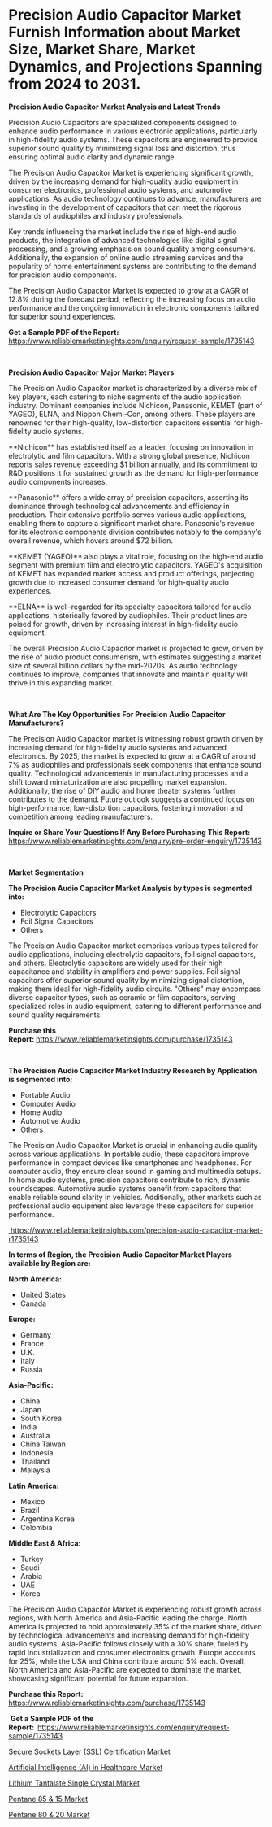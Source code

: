 <p><h1>Precision Audio Capacitor Market Furnish Information about Market Size, Market Share, Market Dynamics, and Projections Spanning from 2024 to 2031.</h1></p><p><strong>Precision Audio Capacitor Market Analysis and Latest Trends</strong></p>
<p><p>Precision Audio Capacitors are specialized components designed to enhance audio performance in various electronic applications, particularly in high-fidelity audio systems. These capacitors are engineered to provide superior sound quality by minimizing signal loss and distortion, thus ensuring optimal audio clarity and dynamic range.</p><p>The Precision Audio Capacitor Market is experiencing significant growth, driven by the increasing demand for high-quality audio equipment in consumer electronics, professional audio systems, and automotive applications. As audio technology continues to advance, manufacturers are investing in the development of capacitors that can meet the rigorous standards of audiophiles and industry professionals.</p><p>Key trends influencing the market include the rise of high-end audio products, the integration of advanced technologies like digital signal processing, and a growing emphasis on sound quality among consumers. Additionally, the expansion of online audio streaming services and the popularity of home entertainment systems are contributing to the demand for precision audio components.</p><p>The Precision Audio Capacitor Market is expected to grow at a CAGR of 12.8% during the forecast period, reflecting the increasing focus on audio performance and the ongoing innovation in electronic components tailored for superior sound experiences.</p></p>
<p><strong>Get a Sample PDF of the Report:&nbsp;</strong> <a href="https://www.reliablemarketinsights.com/enquiry/request-sample/1735143?utm_campaign=1197&utm_medium=2&utm_source=Github&utm_content=ia&utm_term=13102024&utm_id=precision-audio-capacitor">https://www.reliablemarketinsights.com/enquiry/request-sample/1735143</a></p>
<p>&nbsp;</p>
<p><strong>Precision Audio Capacitor Major Market Players</strong></p>
<p><p>The Precision Audio Capacitor market is characterized by a diverse mix of key players, each catering to niche segments of the audio application industry. Dominant companies include Nichicon, Panasonic, KEMET (part of YAGEO), ELNA, and Nippon Chemi-Con, among others. These players are renowned for their high-quality, low-distortion capacitors essential for high-fidelity audio systems.</p><p>**Nichicon** has established itself as a leader, focusing on innovation in electrolytic and film capacitors. With a strong global presence, Nichicon reports sales revenue exceeding $1 billion annually, and its commitment to R&D positions it for sustained growth as the demand for high-performance audio components increases.</p><p>**Panasonic** offers a wide array of precision capacitors, asserting its dominance through technological advancements and efficiency in production. Their extensive portfolio serves various audio applications, enabling them to capture a significant market share. Panasonic's revenue for its electronic components division contributes notably to the company's overall revenue, which hovers around $72 billion.</p><p>**KEMET (YAGEO)** also plays a vital role, focusing on the high-end audio segment with premium film and electrolytic capacitors. YAGEO's acquisition of KEMET has expanded market access and product offerings, projecting growth due to increased consumer demand for high-quality audio experiences.</p><p>**ELNA** is well-regarded for its specialty capacitors tailored for audio applications, historically favored by audiophiles. Their product lines are poised for growth, driven by increasing interest in high-fidelity audio equipment.</p><p>The overall Precision Audio Capacitor market is projected to grow, driven by the rise of audio product consumerism, with estimates suggesting a market size of several billion dollars by the mid-2020s. As audio technology continues to improve, companies that innovate and maintain quality will thrive in this expanding market.</p></p>
<p>&nbsp;</p>
<p><strong>What Are The Key Opportunities For Precision Audio Capacitor Manufacturers?</strong></p>
<p><p>The Precision Audio Capacitor market is witnessing robust growth driven by increasing demand for high-fidelity audio systems and advanced electronics. By 2025, the market is expected to grow at a CAGR of around 7% as audiophiles and professionals seek components that enhance sound quality. Technological advancements in manufacturing processes and a shift toward miniaturization are also propelling market expansion. Additionally, the rise of DIY audio and home theater systems further contributes to the demand. Future outlook suggests a continued focus on high-performance, low-distortion capacitors, fostering innovation and competition among leading manufacturers.</p></p>
<p><strong>Inquire or Share Your Questions If Any Before Purchasing This Report:</strong> <a href="https://www.reliablemarketinsights.com/enquiry/pre-order-enquiry/1735143?utm_campaign=1197&utm_medium=2&utm_source=Github&utm_content=ia&utm_term=13102024&utm_id=precision-audio-capacitor">https://www.reliablemarketinsights.com/enquiry/pre-order-enquiry/1735143</a></p>
<p>&nbsp;</p>
<p><strong>Market Segmentation</strong></p>
<p><strong>The Precision Audio Capacitor Market Analysis by types is segmented into:</strong></p>
<p><ul><li>Electrolytic Capacitors</li><li>Foil Signal Capacitors</li><li>Others</li></ul></p>
<p><p>The Precision Audio Capacitor market comprises various types tailored for audio applications, including electrolytic capacitors, foil signal capacitors, and others. Electrolytic capacitors are widely used for their high capacitance and stability in amplifiers and power supplies. Foil signal capacitors offer superior sound quality by minimizing signal distortion, making them ideal for high-fidelity audio circuits. "Others" may encompass diverse capacitor types, such as ceramic or film capacitors, serving specialized roles in audio equipment, catering to different performance and sound quality requirements.</p></p>
<p><strong>Purchase this Report:&nbsp;</strong><a href="https://www.reliablemarketinsights.com/purchase/1735143?utm_campaign=1197&utm_medium=2&utm_source=Github&utm_content=ia&utm_term=13102024&utm_id=precision-audio-capacitor">https://www.reliablemarketinsights.com/purchase/1735143</a></p>
<p>&nbsp;</p>
<p><strong>The Precision Audio Capacitor Market Industry Research by Application is segmented into:</strong></p>
<p><ul><li>Portable Audio</li><li>Computer Audio</li><li>Home Audio</li><li>Automotive Audio</li><li>Others</li></ul></p>
<p><p>The Precision Audio Capacitor Market is crucial in enhancing audio quality across various applications. In portable audio, these capacitors improve performance in compact devices like smartphones and headphones. For computer audio, they ensure clear sound in gaming and multimedia setups. In home audio systems, precision capacitors contribute to rich, dynamic soundscapes. Automotive audio systems benefit from capacitors that enable reliable sound clarity in vehicles. Additionally, other markets such as professional audio equipment also leverage these capacitors for superior performance.</p></p>
<p><a href="https://www.reliablemarketinsights.com/precision-audio-capacitor-market-r1735143?utm_campaign=1197&utm_medium=2&utm_source=Github&utm_content=ia&utm_term=13102024&utm_id=precision-audio-capacitor">&nbsp;https://www.reliablemarketinsights.com/precision-audio-capacitor-market-r1735143</a></p>
<p><strong>In terms of Region, the Precision Audio Capacitor Market Players available by Region are:</strong></p>
<p>
    <p> <strong> North America: </strong>
        <ul>
            <li>United States</li>
            <li>Canada</li>
        </ul>
        </p> 
    <p> <strong> Europe: </strong>
        <ul>
            <li>Germany</li>
            <li>France</li>
            <li>U.K.</li>
            <li>Italy</li>
            <li>Russia</li>
        </ul>
        </p> 
    <p> <strong> Asia-Pacific: </strong>
        <ul>
            <li>China</li>
            <li>Japan</li>
            <li>South Korea</li>
            <li>India</li>
            <li>Australia</li>
            <li>China Taiwan</li>
            <li>Indonesia</li>
            <li>Thailand</li>
            <li>Malaysia</li>
        </ul>
        </p> 
    <p> <strong> Latin America: </strong>
        <ul>
            <li>Mexico</li>
            <li>Brazil</li>
            <li>Argentina Korea</li>
            <li>Colombia</li>
        </ul>
        </p> 
    <p> <strong> Middle East & Africa: </strong>
        <ul>
            <li>Turkey</li>
            <li>Saudi</li>
            <li>Arabia</li>
            <li>UAE</li>
            <li>Korea</li>
        </ul>
    </p>
    </p>
<p><p>The Precision Audio Capacitor Market is experiencing robust growth across regions, with North America and Asia-Pacific leading the charge. North America is projected to hold approximately 35% of the market share, driven by technological advancements and increasing demand for high-fidelity audio systems. Asia-Pacific follows closely with a 30% share, fueled by rapid industrialization and consumer electronics growth. Europe accounts for 25%, while the USA and China contribute around 5% each. Overall, North America and Asia-Pacific are expected to dominate the market, showcasing significant potential for future expansion.</p></p>
<p><strong>Purchase this Report: </strong><a href="https://www.reliablemarketinsights.com/purchase/1735143?utm_campaign=1197&utm_medium=2&utm_source=Github&utm_content=ia&utm_term=13102024&utm_id=precision-audio-capacitor">https://www.reliablemarketinsights.com/purchase/1735143</a></p>
<p>&nbsp;<strong>Get a Sample PDF of the Report:&nbsp;&nbsp;</strong><a href="https://www.reliablemarketinsights.com/enquiry/request-sample/1735143?utm_campaign=1197&utm_medium=2&utm_source=Github&utm_content=ia&utm_term=13102024&utm_id=precision-audio-capacitor">https://www.reliablemarketinsights.com/enquiry/request-sample/1735143</a></p>
<p><strong></strong></p>
<p><p><a href="https://www.linkedin.com/pulse/pioneering-growth-analyzing-global-secure-sockets-layer-ssl-certification-0a7gc?utm_campaign=1197&utm_medium=2&utm_source=Github&utm_content=ia&utm_term=13102024&utm_id=precision-audio-capacitor">Secure Sockets Layer (SSL) Certification Market</a></p><p><a href="https://www.linkedin.com/pulse/navigating-global-artificial-intelligence-ai-healthcare-cyjrc?utm_campaign=1197&utm_medium=2&utm_source=Github&utm_content=ia&utm_term=13102024&utm_id=precision-audio-capacitor">Artificial Intelligence (AI) in Healthcare Market</a></p><p><a href="https://www.linkedin.com/pulse/lithium-tantalate-single-crystal-market-emerging-trends-future-e55ac?utm_campaign=1197&utm_medium=2&utm_source=Github&utm_content=ia&utm_term=13102024&utm_id=precision-audio-capacitor">Lithium Tantalate Single Crystal Market</a></p><p><a href="https://www.linkedin.com/pulse/exploring-pentane-85-15-market-strategic-insights-growth-opportunities-k1zje?utm_campaign=1197&utm_medium=2&utm_source=Github&utm_content=ia&utm_term=13102024&utm_id=precision-audio-capacitor">Pentane 85 & 15 Market</a></p><p><a href="https://www.linkedin.com/pulse/strategic-insights-global-pentane-80-20-market-trends-2024--hrxae?utm_campaign=1197&utm_medium=2&utm_source=Github&utm_content=ia&utm_term=13102024&utm_id=precision-audio-capacitor">Pentane 80 & 20 Market</a></p></p>